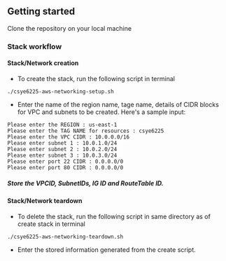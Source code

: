 ## Getting started

Clone the repository on your local machine

### Stack workflow
#### Stack/Network creation

* To create the stack, run the following script in terminal
```
./csye6225-aws-networking-setup.sh
```
* Enter the name of the region name, tage name, details of CIDR blocks for VPC and subnets to be created. Here's a sample input:
```
Please enter the REGION : us-east-1
Please enter the TAG NAME for resources : csye6225
Please enter the VPC CIDR : 10.0.0.0/16
Please enter subnet 1 : 10.0.1.0/24
Please enter subnet 2 : 10.0.2.0/24
Please enter subnet 3 : 10.0.3.0/24
Please enter port 22 CIDR : 0.0.0.0/0
Please enter port 80 CIDR : 0.0.0.0/0
```

##### Store the VPCID, SubnetIDs, IG ID and RouteTable ID.

#### Stack/Network teardown
* To delete the stack, run the following script in same directory as of create stack in terminal
```
./csye6225-aws-networking-teardown.sh
```
* Enter the stored information generated from the create script.
